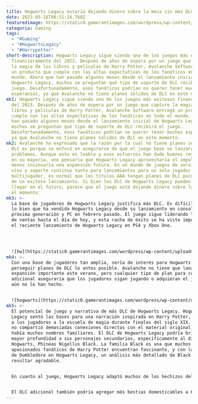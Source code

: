 ```yaml
---
title: Hogwarts Legacy estaría dejando dinero sobre la mesa sin más DLC.
date: 2023-05-16T06:51:24.760Z
featuredimage: https://static0.gamerantimages.com/wordpress/wp-content/uploads/2023/05/hogwarts-legacy-dlc-money-on-the-table.jpg?q=50&fit=contain&w=1140&h=&dpr=1.5
categoria: Gaming
tags:
  - "#Gaming"
  - "#HogwartsLegacy"
  - "#Harrypotter"
short-description: Hogwarts Legacy sigue siendo uno de los juegos más exitosos
  financieramente del 2023. Después de años de espera por un juego que capture
  la magia de los libros y películas de Harry Potter, Avalanche Software entregó
  un producto que cumple con las altas expectativas de los fanáticos en todo el
  mundo. Ahora que han pasado algunos meses desde el lanzamiento inicial de
  Hogwarts Legacy, muchos se preguntan qué tipo de soporte de DLC recibirá el
  juego. Desafortunadamente, esos fanáticos podrían no querer tener muchas
  esperanzas, ya que Avalanche no tiene planes sólidos de DLC en este momento.
mk1: Hogwarts Legacy sigue siendo uno de los juegos más exitosos financieramente
  del 2023. Después de años de espera por un juego que capture la magia de los
  libros y películas de Harry Potter, Avalanche Software entregó un producto que
  cumple con las altas expectativas de los fanáticos en todo el mundo. Ahora que
  han pasado algunos meses desde el lanzamiento inicial de Hogwarts Legacy,
  muchos se preguntan qué tipo de soporte de DLC recibirá el juego.
  Desafortunadamente, esos fanáticos podrían no querer tener muchas esperanzas,
  ya que Avalanche no tiene planes sólidos de DLC en este momento.
mk2: Avalanche ha expresado que la razón por la cual no tiene planes sólidos de
  DLC es porque se enfocó en asegurarse de que el juego base se lanzara sin
  problemas. Aunque esto es loable y esos esfuerzos han dado buenos resultados
  en su mayoría, uno pensaría que Hogwarts Legacy aprovecharía el impulso y al
  menos insinuaría una expansión futura. En un mundo de juegos de servicio en
  vivo y soporte continuo tanto para lanzamientos para un solo jugador como
  multijugador, es normal que los títulos AAA tengan planes de DLC poco después
  de un exitoso lanzamiento. Si bien los DLC de Hogwarts Legacy pueden o no
  llegar en el futuro, parece que el juego está dejando dinero sobre la mesa por
  el momento.
mk3: >-
  La base de jugadores de Hogwarts Legacy justifica más DLC. Es difícil exagerar
  lo bien que ha vendido Hogwarts Legacy desde su lanzamiento en consolas de
  próxima generación y PC en febrero pasado. El juego sigue liderando las listas
  de ventas hasta el día de hoy, y esta racha de éxito se ha visto impulsada por
  el reciente lanzamiento de Hogwarts Legacy en PS4 y Xbox One.




  ![hw](https://static0.gamerantimages.com/wordpress/wp-content/uploads/2023/05/hogwarts-legacy-hippogriff-flying.jpg?q=50&fit=crop&w=1500&dpr=1.5 "hww")
mk4: >-
  Con una base de jugadores tan amplia, sería de interés para Hogwarts Legacy
  perseguir planes de DLC lo antes posible. Avalanche no tiene que lanzar una
  expansión importante este verano, pero cualquier tipo de plan para contenido
  adicional aseguraría que los jugadores sigan jugando o adquieran el juego si
  aún no lo han hecho.


  ![hogwarts](https://static0.gamerantimages.com/wordpress/wp-content/uploads/2023/05/hogwarts-legacy-troll-fight.jpg?q=50&fit=crop&w=1500&dpr=1.5 "hogwarts")
mk5: >-
  El potencial de juego y narrativa de más DLC de Hogwarts Legacy. Hogwarts
  Legacy sentó las bases para una narración inspirada en Harry Potter, llevando
  a los jugadores a la escuela de magia durante finales del siglo XIX. Si bien
  no compartió demasiadas conexiones directas con el material original, aún
  había muchos nombres familiares. El DLC de Hogwarts Legacy podría brindar una
  mayor profundidad a sus personajes secundarios, específicamente al director de
  Hogwarts, Phineas Nigellus Black. La familia Black es una que muchos
  apasionados fanáticos de Harry Potter encuentran fascinante, y con la ausencia
  de Dumbledore en Hogwarts Legacy, un análisis más detallado de Black podría
  resultar agradable.


  En cuanto al juego, Hogwarts Legacy adaptó muchos de los hechizos del mundo de la magia en mecánicas de combate y resolución de acertijos. El combate del juego en particular ofrece una buena cantidad de profundidad, ya que los jugadores astutos pueden crear poderosas combinaciones de hechizos para derrotar a los enemigos. El DLC de Hogwarts Legacy podría expandir el repertorio de hechizos disponibles para agregar mayor diversidad a las oportunidades de juego.


  El DLC adicional también podría agregar más bestias domesticables a Hogwarts Legacy, brindando a los jugadores más formas de disfrutar
---
```

